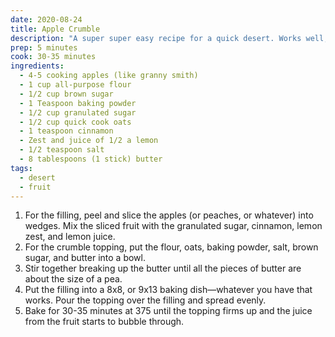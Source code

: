 ```yaml
---
date: 2020-08-24
title: Apple Crumble
description: "A super super easy recipe for a quick desert. Works well, with peaches, pears, anything really."
prep: 5 minutes
cook: 30-35 minutes
ingredients:
  - 4-5 cooking apples (like granny smith)
  - 1 cup all-purpose flour
  - 1/2 cup brown sugar
  - 1 Teaspoon baking powder
  - 1/2 cup granulated sugar
  - 1/2 cup quick cook oats
  - 1 teaspoon cinnamon
  - Zest and juice of 1/2 a lemon
  - 1/2 teaspoon salt
  - 8 tablespoons (1 stick) butter
tags:
  - desert
  - fruit
---
```

1. For the filling, peel and slice the apples (or peaches, or whatever) into wedges. Mix the sliced fruit with the granulated sugar, cinnamon, lemon zest, and lemon juice.
2. For the crumble topping, put the flour, oats, baking powder, salt, brown sugar, and butter into a bowl.
3. Stir together breaking up the butter until all the pieces of butter are about the size of a pea.
4. Put the filling into a 8x8, or 9x13 baking dish—whatever you have that works. Pour the topping over the filling and spread evenly.
5. Bake for 30-35 minutes at 375 until the topping firms up and the juice from the fruit starts to bubble through.